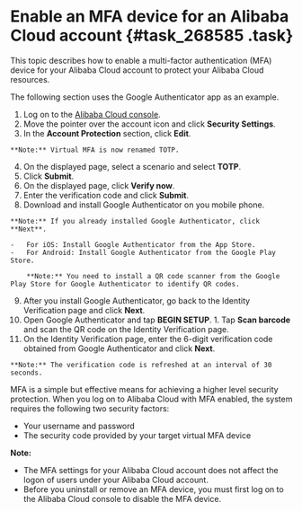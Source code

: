 # Enable an MFA device for an Alibaba Cloud account {#task_268585 .task}

This topic describes how to enable a multi-factor authentication \(MFA\) device for your Alibaba Cloud account to protect your Alibaba Cloud resources.

The following section uses the Google Authenticator app as an example.

1.   Log on to the [Alibaba Cloud console](https://partners-intl.console.aliyun.com/#/ram). 
2.   Move the pointer over the account icon and click **Security Settings**. 
3.   In the **Account Protection** section, click **Edit**. 

    **Note:** Virtual MFA is now renamed TOTP.

4.   On the displayed page, select a scenario and select **TOTP**. 
5.   Click **Submit**. 
6.   On the displayed page, click **Verify now**. 
7.   Enter the verification code and click **Submit**. 
8.   Download and install Google Authenticator on you mobile phone. 

    **Note:** If you already installed Google Authenticator, click **Next**.

    -   For iOS: Install Google Authenticator from the App Store.
    -   For Android: Install Google Authenticator from the Google Play Store.

        **Note:** You need to install a QR code scanner from the Google Play Store for Google Authenticator to identify QR codes.

9.   After you install Google Authenticator, go back to the Identity Verification page and click **Next**. 
10.  Open Google Authenticator and tap **BEGIN SETUP**. 
    1.   Tap **Scan barcode** and scan the QR code on the Identity Verification page. 
11.  On the Identity Verification page, enter the 6-digit verification code obtained from Google Authenticator and click **Next**. 

    **Note:** The verification code is refreshed at an interval of 30 seconds.


MFA is a simple but effective means for achieving a higher level security protection. When you log on to Alibaba Cloud with MFA enabled, the system requires the following two security factors:

-   Your username and password
-   The security code provided by your target virtual MFA device

**Note:** 

-   The MFA settings for your Alibaba Cloud account does not affect the logon of users under your Alibaba Cloud account.
-   Before you uninstall or remove an MFA device, you must first log on to the Alibaba Cloud console to disable the MFA device.

